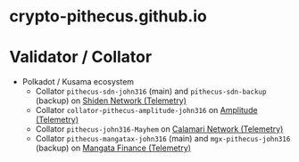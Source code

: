 # crypto-pithecus.github.io

# Validator / Collator
- Polkadot / Kusama ecosystem
    * Collator `pithecus-sdn-john316` (main) and `pithecus-sdn-backup` (backup)  on [Shiden Network (Telemetry)](https://telemetry.polkadot.io/#/0xf1cf9022c7ebb34b162d5b5e34e705a5a740b2d0ecc1009fb89023e62a488108)
    * Collator `collator-pithecus-amplitude-john316` on [Amplitude (Telemetry)](https://telemetry.polkadot.io/#/0xcceae7f3b9947cdb67369c026ef78efa5f34a08fe5808d373c04421ecf4f1aaf) 
    * Collator `pithecus-john316-Mayhem` on [Calamari Network (Telemetry)](https://telemetry.polkadot.io/#/0x4ac80c99289841dd946ef92765bf659a307d39189b3ce374a92b5f0415ee17a1)
    * Collator `pithecus-mangatax-john316` (main) and `mgx-pithecus-john316` (backup) on [Mangata Finance (Telemetry)](https://telemetry.polkadot.io/#/0xd611f22d291c5b7b69f1e105cca03352984c344c4421977efaa4cbdd1834e2aa) 
